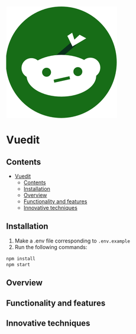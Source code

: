 ![](/src/assets/logo.svg)
# Vuedit

## Contents

- [Vuedit](#vuedit)
  - [Contents](#contents)
  - [Installation](#installation)
  - [Overview](#overview)
  - [Functionality and features](#functionality-and-features)
  - [Innovative techniques](#innovative-techniques)

## Installation

1. Make a .env file corresponding to `.env.example`
2. Run the following commands:

```
npm install
npm start
```

## Overview



## Functionality and features


## Innovative techniques




